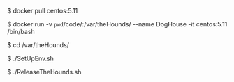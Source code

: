 $ docker pull centos:5.11

$ docker run -v `pwd`/code/:/var/theHounds/ --name DogHouse -it centos:5.11 /bin/bash

$ cd /var/theHounds/

$ ./SetUpEnv.sh

$ ./ReleaseTheHounds.sh